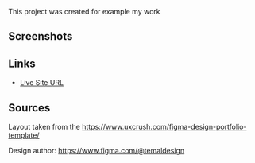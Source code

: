 This project was created for example my work

## Screenshots


## Links

- [Live Site URL](https://evgiss.github.io/Template-portfolio-photographers/)


## Sources
Layout taken from the https://www.uxcrush.com/figma-design-portfolio-template/

Design author: https://www.figma.com/@temaldesign
